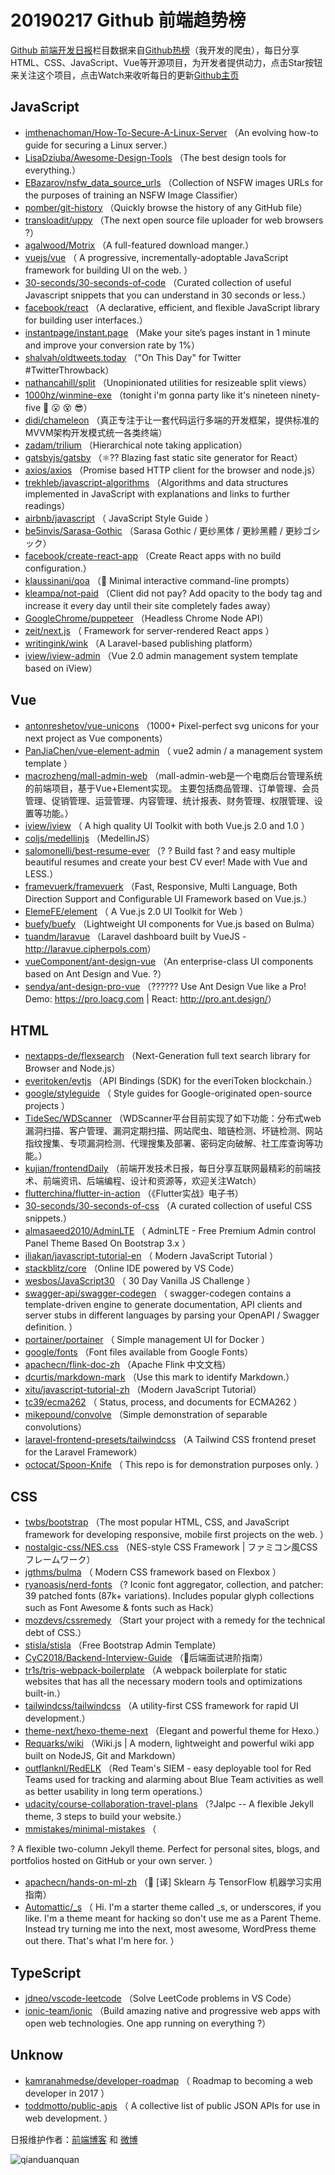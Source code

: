 # 20190217 Github 前端趋势榜

[Github 前端开发日报](https://qdkfweb.cn/c/news)栏目数据来自[Github热榜](https://github.qdkfweb.cn/)（我开发的爬虫），每日分享HTML、CSS、JavaScript、Vue等开源项目，为开发者提供动力，点击Star按钮来关注这个项目，点击Watch来收听每日的更新[Github主页](https://github.com/kujian/githubTrending)
## JavaScript

* [imthenachoman/How-To-Secure-A-Linux-Server](https://github.com/imthenachoman/How-To-Secure-A-Linux-Server) （An evolving how-to guide for securing a Linux server.）
* [LisaDziuba/Awesome-Design-Tools](https://github.com/LisaDziuba/Awesome-Design-Tools) （The best design tools for everything.）
* [EBazarov/nsfw_data_source_urls](https://github.com/EBazarov/nsfw_data_source_urls) （Collection of NSFW images URLs for the purposes of training an NSFW Image Classifier）
* [pomber/git-history](https://github.com/pomber/git-history) （Quickly browse the history of any GitHub file）
* [transloadit/uppy](https://github.com/transloadit/uppy) （The next open source file uploader for web browsers ?）
* [agalwood/Motrix](https://github.com/agalwood/Motrix) （A full-featured download manger.）
* [vuejs/vue](https://github.com/vuejs/vue) （
        A progressive, incrementally-adoptable JavaScript framework for building UI on the web.
      ）
* [30-seconds/30-seconds-of-code](https://github.com/30-seconds/30-seconds-of-code) （Curated collection of useful Javascript snippets that you can understand in 30 seconds or less.）
* [facebook/react](https://github.com/facebook/react) （A declarative, efficient, and flexible JavaScript library for building user interfaces.）
* [instantpage/instant.page](https://github.com/instantpage/instant.page) （Make your site’s pages instant in 1 minute and improve your conversion rate by 1%）
* [shalvah/oldtweets.today](https://github.com/shalvah/oldtweets.today) （"On This Day" for Twitter #TwitterThrowback）
* [nathancahill/split](https://github.com/nathancahill/split) （Unopinionated utilities for resizeable split views）
* [1000hz/winmine-exe](https://github.com/1000hz/winmine-exe) （tonight i'm gonna party like it's nineteen ninety-five &#x1f642; &#x1f62e; &#x1f635; &#x1f60e;）
* [didi/chameleon](https://github.com/didi/chameleon) （真正专注于让一套代码运行多端的开发框架，提供标准的MVVM架构开发模式统一各类终端）
* [zadam/trilium](https://github.com/zadam/trilium) （Hierarchical note taking application）
* [gatsbyjs/gatsby](https://github.com/gatsbyjs/gatsby) （⚛️?? Blazing fast static site generator for React）
* [axios/axios](https://github.com/axios/axios) （Promise based HTTP client for the browser and node.js）
* [trekhleb/javascript-algorithms](https://github.com/trekhleb/javascript-algorithms) （Algorithms and data structures implemented in JavaScript with explanations and links to further readings）
* [airbnb/javascript](https://github.com/airbnb/javascript) （
        JavaScript Style Guide
      ）
* [be5invis/Sarasa-Gothic](https://github.com/be5invis/Sarasa-Gothic) （Sarasa Gothic / 更纱黑体 / 更紗黑體 / 更紗ゴシック）
* [facebook/create-react-app](https://github.com/facebook/create-react-app) （Create React apps with no build configuration.）
* [klaussinani/qoa](https://github.com/klaussinani/qoa) （&#x1f4ac; Minimal interactive command-line prompts）
* [kleampa/not-paid](https://github.com/kleampa/not-paid) （Client did not pay? Add opacity to the body tag and increase it every day until their site completely fades away）
* [GoogleChrome/puppeteer](https://github.com/GoogleChrome/puppeteer) （Headless Chrome Node API）
* [zeit/next.js](https://github.com/zeit/next.js) （
        Framework for server-rendered React apps
      ）
* [writingink/wink](https://github.com/writingink/wink) （A Laravel-based publishing platform）
* [iview/iview-admin](https://github.com/iview/iview-admin) （Vue 2.0 admin management system template based on iView）

## Vue

* [antonreshetov/vue-unicons](https://github.com/antonreshetov/vue-unicons) （1000+ Pixel-perfect svg unicons for your next project as Vue components）
* [PanJiaChen/vue-element-admin](https://github.com/PanJiaChen/vue-element-admin) （
        vue2 admin / a management system template
      ）
* [macrozheng/mall-admin-web](https://github.com/macrozheng/mall-admin-web) （mall-admin-web是一个电商后台管理系统的前端项目，基于Vue+Element实现。 主要包括商品管理、订单管理、会员管理、促销管理、运营管理、内容管理、统计报表、财务管理、权限管理、设置等功能。）
* [iview/iview](https://github.com/iview/iview) （
        A high quality UI Toolkit with both Vue.js 2.0 and 1.0
      ）
* [coljs/medellinjs](https://github.com/coljs/medellinjs) （MedellinJS）
* [salomonelli/best-resume-ever](https://github.com/salomonelli/best-resume-ever) （? ? Build fast ? and easy multiple beautiful resumes and create your best CV ever! Made with Vue and LESS.）
* [framevuerk/framevuerk](https://github.com/framevuerk/framevuerk) （Fast, Responsive, Multi Language, Both Direction Support and Configurable UI Framework based on Vue.js.）
* [ElemeFE/element](https://github.com/ElemeFE/element) （
        A Vue.js 2.0 UI Toolkit for Web
      ）
* [buefy/buefy](https://github.com/buefy/buefy) （Lightweight UI components for Vue.js based on Bulma）
* [tuandm/laravue](https://github.com/tuandm/laravue) （Laravel dashboard built by VueJS - <a href="http://laravue.cipherpols.com" rel="nofollow">http://laravue.cipherpols.com</a>）
* [vueComponent/ant-design-vue](https://github.com/vueComponent/ant-design-vue) （An enterprise-class UI components based on Ant Design and Vue. ?）
* [sendya/ant-design-pro-vue](https://github.com/sendya/ant-design-pro-vue) （??‍???‍? Use Ant Design Vue like a Pro! Demo: <a href="https://pro.loacg.com" rel="nofollow">https://pro.loacg.com</a> | React: <a href="http://pro.ant.design/" rel="nofollow">http://pro.ant.design/</a>）

## HTML

* [nextapps-de/flexsearch](https://github.com/nextapps-de/flexsearch) （Next-Generation full text search library for Browser and Node.js）
* [everitoken/evtjs](https://github.com/everitoken/evtjs) （API Bindings (SDK) for the everiToken blockchain.）
* [google/styleguide](https://github.com/google/styleguide) （
        Style guides for Google-originated open-source projects
      ）
* [TideSec/WDScanner](https://github.com/TideSec/WDScanner) （WDScanner平台目前实现了如下功能：分布式web漏洞扫描、客户管理、漏洞定期扫描、网站爬虫、暗链检测、坏链检测、网站指纹搜集、专项漏洞检测、代理搜集及部署、密码定向破解、社工库查询等功能。）
* [kujian/frontendDaily](https://github.com/kujian/frontendDaily) （前端开发技术日报，每日分享互联网最精彩的前端技术、前端资讯、后端编程、设计和资源等，欢迎关注Watch）
* [flutterchina/flutter-in-action](https://github.com/flutterchina/flutter-in-action) （《Flutter实战》电子书）
* [30-seconds/30-seconds-of-css](https://github.com/30-seconds/30-seconds-of-css) （A curated collection of useful CSS snippets.）
* [almasaeed2010/AdminLTE](https://github.com/almasaeed2010/AdminLTE) （
        AdminLTE - Free Premium Admin control Panel Theme Based On Bootstrap 3.x
      ）
* [iliakan/javascript-tutorial-en](https://github.com/iliakan/javascript-tutorial-en) （
        Modern JavaScript Tutorial 
      ）
* [stackblitz/core](https://github.com/stackblitz/core) （Online IDE powered by VS Code）
* [wesbos/JavaScript30](https://github.com/wesbos/JavaScript30) （
        30 Day Vanilla JS Challenge
      ）
* [swagger-api/swagger-codegen](https://github.com/swagger-api/swagger-codegen) （
        swagger-codegen contains a template-driven engine to generate documentation, API clients and server stubs in different languages by parsing your OpenAPI / Swagger definition.
      ）
* [portainer/portainer](https://github.com/portainer/portainer) （
        Simple management UI for Docker
      ）
* [google/fonts](https://github.com/google/fonts) （Font files available from Google Fonts）
* [apachecn/flink-doc-zh](https://github.com/apachecn/flink-doc-zh) （Apache Flink 中文文档）
* [dcurtis/markdown-mark](https://github.com/dcurtis/markdown-mark) （Use this mark to identify Markdown.）
* [xitu/javascript-tutorial-zh](https://github.com/xitu/javascript-tutorial-zh) （Modern JavaScript Tutorial）
* [tc39/ecma262](https://github.com/tc39/ecma262) （
        Status, process, and documents for ECMA262
      ）
* [mikepound/convolve](https://github.com/mikepound/convolve) （Simple demonstration of separable convolutions）
* [laravel-frontend-presets/tailwindcss](https://github.com/laravel-frontend-presets/tailwindcss) （A Tailwind CSS frontend preset for the Laravel Framework）
* [octocat/Spoon-Knife](https://github.com/octocat/Spoon-Knife) （
        This repo is for demonstration purposes only.
      ）

## CSS

* [twbs/bootstrap](https://github.com/twbs/bootstrap) （The most popular HTML, CSS, and JavaScript framework for developing responsive, mobile first projects on the web.
      ）
* [nostalgic-css/NES.css](https://github.com/nostalgic-css/NES.css) （NES-style CSS Framework | ファミコン風CSSフレームワーク）
* [jgthms/bulma](https://github.com/jgthms/bulma) （
        Modern CSS framework based on Flexbox
      ）
* [ryanoasis/nerd-fonts](https://github.com/ryanoasis/nerd-fonts) （? Iconic font aggregator, collection, and patcher: 39 patched fonts (87k+ variations). Includes popular glyph collections such as Font Awesome &amp; fonts such as Hack）
* [mozdevs/cssremedy](https://github.com/mozdevs/cssremedy) （Start your project with a remedy for the technical debt of CSS.）
* [stisla/stisla](https://github.com/stisla/stisla) （Free Bootstrap Admin Template）
* [CyC2018/Backend-Interview-Guide](https://github.com/CyC2018/Backend-Interview-Guide) （&#x1f4af;后端面试进阶指南）
* [tr1s/tris-webpack-boilerplate](https://github.com/tr1s/tris-webpack-boilerplate) （A webpack boilerplate for static websites that has all the necessary modern tools and optimizations built-in.）
* [tailwindcss/tailwindcss](https://github.com/tailwindcss/tailwindcss) （A utility-first CSS framework for rapid UI development.）
* [theme-next/hexo-theme-next](https://github.com/theme-next/hexo-theme-next) （Elegant and powerful theme for Hexo.）
* [Requarks/wiki](https://github.com/Requarks/wiki) （Wiki.js | A modern, lightweight and powerful wiki app built on NodeJS, Git and Markdown）
* [outflanknl/RedELK](https://github.com/outflanknl/RedELK) （Red Team's SIEM - easy deployable tool for Red Teams used for tracking and alarming about Blue Team activities as well as better usability in long term operations.）
* [udacity/course-collaboration-travel-plans](https://github.com/udacity/course-collaboration-travel-plans) （?Jalpc -- A flexible Jekyll theme, 3 steps to build your website.）
* [mmistakes/minimal-mistakes](https://github.com/mmistakes/minimal-mistakes) （
        
? A flexible two-column Jekyll theme. Perfect for personal sites, blogs, and portfolios hosted on GitHub or your own server.
      ）
* [apachecn/hands-on-ml-zh](https://github.com/apachecn/hands-on-ml-zh) （&#x1f4d6; [译] Sklearn 与 TensorFlow 机器学习实用指南）
* [Automattic/_s](https://github.com/Automattic/_s) （
        Hi. I'm a starter theme called _s, or underscores, if you like. I'm a theme meant for hacking so don't use me as a Parent Theme. Instead try turning me into the next, most awesome, WordPress theme out there. That's what I'm here for.
      ）

## TypeScript

* [jdneo/vscode-leetcode](https://github.com/jdneo/vscode-leetcode) （Solve LeetCode problems in VS Code）
* [ionic-team/ionic](https://github.com/ionic-team/ionic) （Build amazing native and progressive web apps with open web technologies. One app running on everything ?）

## Unknow

* [kamranahmedse/developer-roadmap](https://github.com/kamranahmedse/developer-roadmap) （
        Roadmap to becoming a web developer in 2017
      ）
* [toddmotto/public-apis](https://github.com/toddmotto/public-apis) （
        A collective list of public JSON APIs for use in web development.
      ）


日报维护作者：[前端博客](https://qdkfweb.cn/) 和 [微博](https://qdkfweb.cn/go/weibo)

![qianduanquan](https://user-images.githubusercontent.com/3055447/38468989-651132ac-3b80-11e8-8e6b-15122322a9d7.png)